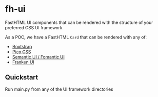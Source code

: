 # fh-ui

FastHTML UI components that can be rendered with the structure of your preferred CSS UI framework

As a POC, we have a FastHTML `Card` that can be rendered with any of:

* [Bootstrap](https://getbootstrap.com/docs/5.3/components/card/)
* [Pico CSS](https://picocss.com/docs/card)
* [Semantic UI / Fomantic UI](https://fomantic-ui.com/views/card.html)
* [Franken UI](https://franken-ui.dev/docs/card)

## Quickstart

Run main.py from any of the UI framework directories
